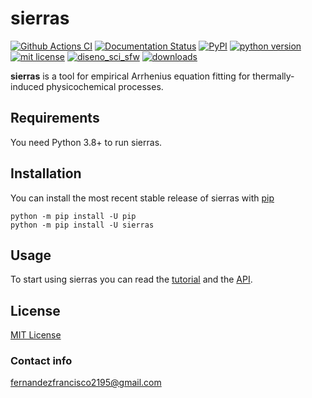 # sierras

[![Github Actions CI](https://github.com/fernandezfran/sierras/actions/workflows/sierras_ci.yml/badge.svg)](https://github.com/fernandezfran/sierras/actions/workflows/sierras_ci.yml)
[![Documentation Status](https://readthedocs.org/projects/sierras/badge/?version=latest)](https://sierras.readthedocs.io/en/latest/?badge=latest)
[![PyPI](https://img.shields.io/pypi/v/sierras)](https://pypi.org/project/sierras/)
[![python version](https://img.shields.io/badge/python-3.8%2B-77b7fe)](https://www.python.org/)
[![mit license](https://img.shields.io/badge/License-MIT-fcf695)](https://github.com/fernandezfran/sierras/blob/main/LICENSE)
[![diseno_sci_sfw](https://img.shields.io/badge/DiSoftCompCi-FAMAF-ffda00)](https://github.com/leliel12/diseno_sci_sfw)
[![downloads](https://static.pepy.tech/badge/sierras)](https://pepy.tech/project/sierras)

**sierras** is a tool for empirical Arrhenius equation fitting for 
thermally-induced physicochemical processes.


## Requirements

You need Python 3.8+ to run sierras.


## Installation

You can install the most recent stable release of sierras with 
[pip](https://pip.pypa.io/en/latest/)

```
python -m pip install -U pip
python -m pip install -U sierras
```


## Usage

To start using sierras you can read the [tutorial](https://sierras.readthedocs.io/en/latest/tutorial.html) 
and the [API](https://sierras.readthedocs.io/en/latest/api.html).


## License

[MIT License](https://github.com/fernandezfran/sierras/blob/master/LICENSE)


### Contact info

<fernandezfrancisco2195@gmail.com>
